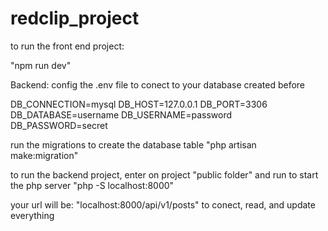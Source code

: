 # redclip_project

to run the front end project:

"npm run dev"

Backend:
config the .env file to conect to your database created before

DB_CONNECTION=mysql
DB_HOST=127.0.0.1
DB_PORT=3306
DB_DATABASE=username
DB_USERNAME=password
DB_PASSWORD=secret


run the migrations to create the database table
"php artisan make:migration"

to run the backend project, enter on project  "public folder" and run to start the php server
"php -S localhost:8000"

your url will be: "localhost:8000/api/v1/posts" to conect, read, and update everything